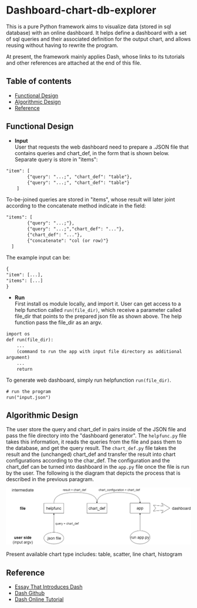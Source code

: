 # Dashboard-chart-db-explorer
This is a pure Python framework aims to visualize data (stored in sql database) with an online dashboard. It helps define a dashboard with a set of sql queries and their associated definition for the output chart, and allows reusing without having to rewrite the program.   

At present, the framework mainly applies Dash, whose links to its tutorials and other references are attached at the end of this file. 

## Table of contents
* [Functional Design](#Functional-Design)
* [Algorithmic Design](#Algorithmic-Design)
* [Reference](#Reference)

## Functional Design
* __Input__  
User that requests the web dashboard need to prepare a .JSON file that contains queries and chart_def, in the form that is shown below.
Separate query is store in "items":
```
"item": [
        {"query": "...;", "chart_def": "table"},
        {"query": "...;", "chart_def": "table"}
    ]
```
To-be-joined queries are stored in "items", whose result will later joint according to the concatenate method indicate in the field:
```
"items": [
        {"query": "...;"},
        {"query": "...;","chart_def": "..."},
        {"chart_def": "..."},
        {"concatenate": "col (or row)"}
  ]
```
The example input can be:
```
{
"item": [...],
"items": [...]
}
```
* __Run__   
First install os module locally, and import it. User can get access to a help function called `run(file_dir)`, which receive a parameter called file_dir that points to the prepared json file as shown above. The help function pass the file_dir as an argv.  

```
import os
def run(file_dir): 
    ...
    (command to run the app with input file directory as additional argument)
    ...
    return
```
To generate web dashboard, simply run helpfunction `run(file_dir)`.
```
# run the program
run("input.json") 
```

## Algorithmic Design
The user store the query and chart_def in pairs inside of the JSON file and pass the file directory into the "dashboard generator". The `helpfunc.py` file takes this information, it reads the queries from the file and pass them to the database, and get the query result. The `chart_def.py` file takes the result and the (unchanged) chart_def and transfer the result into chart configurations according to the char_def. The configuration and the chart_def can be turned into dashboard in the `app.py` file once the file is run by the user.
The following is the diagram that depicts the process that is described in the previous paragram.

![This is an image](/algorithm_diagram.png)

Present available chart type includes: table, scatter, line chart, histogram

## Reference
* [Essay That Introduces Dash](https://medium.com/plotly/introducing-dash-5ecf7191b503)
* [Dash Github](https://github.com/plotly/dash/)
* [Dash Online Tutorial](https://dash.plotly.com/)
